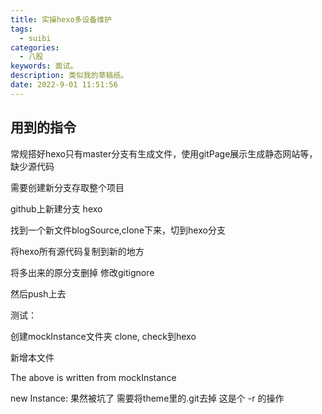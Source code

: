 ```yaml
---
title: 实操hexo多设备维护
tags:
  - suibi
categories:
  - 八股
keywords: 面试。
description: 类似我的草稿纸。
date: 2022-9-01 11:51:56
---
```


## 用到的指令
常规搭好hexo只有master分支有生成文件，使用gitPage展示生成静态网站等，缺少源代码

需要创建新分支存取整个项目

github上新建分支 hexo

找到一个新文件blogSource,clone下来，切到hexo分支

将hexo所有源代码复制到新的地方

将多出来的原分支删掉  修改gitignore

然后push上去

测试： 

创建mockInstance文件夹 clone, check到hexo

新增本文件

The above is written from mockInstance

new Instance: 果然被坑了 需要将theme里的.git去掉 这是个 -r 的操作
